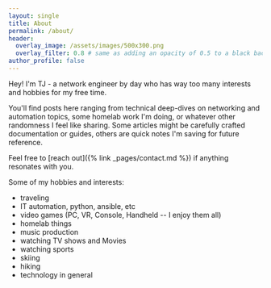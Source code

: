 ```yaml
---
layout: single
title: About
permalink: /about/
header:
  overlay_image: /assets/images/500x300.png
  overlay_filter: 0.8 # same as adding an opacity of 0.5 to a black background
author_profile: false
---
```


Hey! I'm TJ - a network engineer by day who has way too many interests and hobbies for my free time. 

You'll find posts here ranging from technical deep-dives on networking and automation topics, some homelab work I'm doing, or whatever other randomness I feel like sharing. Some articles might be carefully crafted documentation or guides, others are quick notes I'm saving for future reference.

Feel free to [reach out]({% link _pages/contact.md %}) if anything resonates with you.



Some of my hobbies and interests:
- traveling
- IT automation, python, ansible, etc
- video games (PC, VR, Console, Handheld -- I enjoy them all)
- homelab things
- music production
- watching TV shows and Movies
- watching sports
- skiing
- hiking
- technology in general
